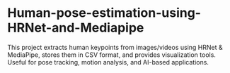 # Human-pose-estimation-using-HRNet-and-Mediapipe
This project extracts human keypoints from images/videos using HRNet &amp; MediaPipe, stores them in CSV format, and provides visualization tools. Useful for pose tracking, motion analysis, and AI-based applications.
